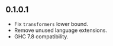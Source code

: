 0.1.0.1
-------

* Fix `transformers` lower bound.
* Remove unused language extensions.
* GHC 7.8 compatibility.
